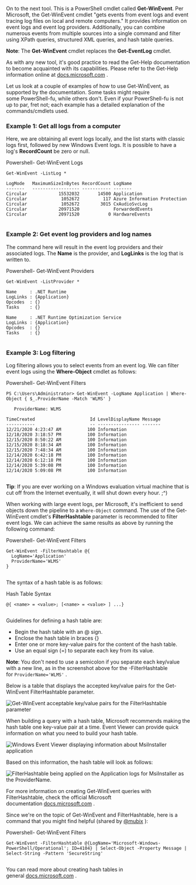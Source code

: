 On to the next tool. This is a PowerShell cmdlet called **Get-WinEvent**. Per Microsoft, the Get-WinEvent cmdlet "gets events from event logs and event tracing log files on local and remote computers." It provides information on event logs and event log providers. Additionally, you can combine numerous events from multiple sources into a single command and filter using XPath queries, structured XML queries, and hash table queries.

**Note**: The **Get-WinEvent** cmdlet replaces the **Get-EventLog** cmdlet.

As with any new tool, it's good practice to read the Get-Help documentation to become acquainted with its capabilities. Please refer to the Get-Help information online at [docs.microsoft.com](https://docs.microsoft.com/en-us/powershell/module/microsoft.powershell.diagnostics/get-winevent?view=powershell-5.1) .

Let us look at a couple of examples of how to use Get-WinEvent, as supported by the documentation. Some tasks might require some PowerShell-fu, while others don't. Even if your PowerShell-fu is not up to par, fret not; each example has a detailed explanation of the commands/cmdlets used.

### Example 1: Get all logs from a computer

Here, we are obtaining all event logs locally, and the list starts with classic logs first, followed by new Windows Event logs. It is possible to have a log's **RecordCount** be zero or null.

Powershell- Get-WinEvent Logs

```shell-source
Get-WinEvent -ListLog *

LogMode   MaximumSizeInBytes RecordCount LogName
-------   ------------------ ----------- -------
Circular            15532032       14500 Application
Circular             1052672         117 Azure Information Protection
Circular             1052672        3015 CxAudioSvcLog
Circular            20971520             ForwardedEvents
Circular            20971520           0 HardwareEvents
      
```

### Example 2: Get event log providers and log names

The command here will result in the event log providers and their associated logs. The **Name** is the provider, and **LogLinks** is the log that is written to.

Powershell- Get-WinEvent Providers

```shell-source
Get-WinEvent -ListProvider *

Name     : .NET Runtime
LogLinks : {Application}
Opcodes  : {}
Tasks    : {}

Name     : .NET Runtime Optimization Service
LogLinks : {Application}
Opcodes  : {}
Tasks    : {}
      
```

### Example 3: Log filtering

Log filtering allows you to select events from an event log. We can filter event logs using the **Where-Object** cmdlet as follows:

Powershell- Get-WinEvent Filters

```shell-source
PS C:\Users\Administrator> Get-WinEvent -LogName Application | Where-Object { $_.ProviderName -Match 'WLMS' }

   ProviderName: WLMS

TimeCreated                     Id LevelDisplayName Message
-----------                     -- ---------------- -------
12/21/2020 4:23:47 AM          100 Information
12/18/2020 3:18:57 PM          100 Information
12/15/2020 8:50:22 AM          100 Information
12/15/2020 8:18:34 AM          100 Information
12/15/2020 7:48:34 AM          100 Information
12/14/2020 6:42:18 PM          100 Information
12/14/2020 6:12:18 PM          100 Information
12/14/2020 5:39:08 PM          100 Information
12/14/2020 5:09:08 PM          100 Information
      
```

**Tip**: If you are ever working on a Windows evaluation virtual machine that is cut off from the Internet eventually, it will shut down every hour. ;^)

When working with large event logs, per Microsoft, it's inefficient to send objects down the pipeline to a `Where-Object` command. The use of the Get-WinEvent cmdlet's **FilterHashtable** parameter is recommended to filter event logs. We can achieve the same results as above by running the following command:

Powershell- Get-WinEvent Filters

```shell-source
Get-WinEvent -FilterHashtable @{
  LogName='Application' 
  ProviderName='WLMS' 
}
      
```

The syntax of a hash table is as follows:

Hash Table Syntax

```shell-source
@{ <name> = <value>; [<name> = <value> ] ...}
      
```

Guidelines for defining a hash table are:

- Begin the hash table with an @ sign.
- Enclose the hash table in braces {}
- Enter one or more key-value pairs for the content of the hash table.
- Use an equal sign (=) to separate each key from its value.

**Note**: You don't need to use a semicolon if you separate each key/value with a new line, as in the screenshot above for the -FilterHashtable for `ProviderName='WLMS'` .

Below is a table that displays the accepted key/value pairs for the Get-WinEvent FilterHashtable parameter.

![Get-WinEvent acceptable key/value pairs for the FilterHashtable parameter](https://assets.tryhackme.com/additional/win-event-logs/filter-hashtable.png)

When building a query with a hash table, Microsoft recommends making the hash table one key-value pair at a time. Event Viewer can provide quick information on what you need to build your hash table.

![Windows Event Viewer displaying information about MsiInstaller application](https://assets.tryhackme.com/additional/win-event-logs/build-hash-table.png)

Based on this information, the hash table will look as follows:

![FilterHashtable being applied on the Application logs for MsiInstaller as the ProviderName.](https://assets.tryhackme.com/additional/win-event-logs/msi-installer.png)

For more information on creating Get-WinEvent queries with FilterHashtable, check the official Microsoft documentation [docs.microsoft.com](https://docs.microsoft.com/en-us/powershell/scripting/samples/Creating-Get-WinEvent-queries-with-FilterHashtable?view=powershell-7.1) .

Since we're on the topic of Get-WinEvent and FilterHashtable, here is a command that you might find helpful (shared by [@mubix](https://twitter.com/mubix) ):

Powershell- Get-WinEvent Filters

```shell-source
Get-WinEvent -FilterHashtable @{LogName='Microsoft-Windows-PowerShell/Operational'; ID=4104} | Select-Object -Property Message | Select-String -Pattern 'SecureString'
      
```

You can read more about creating hash tables in general [docs.microsoft.com](https://docs.microsoft.com/en-us/powershell/module/microsoft.powershell.core/about/about_hash_tables?view=powershell-7.1) .